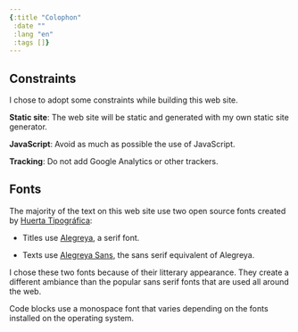 ```yaml
---
{:title "Colophon"
 :date ""
 :lang "en"
 :tags []}
---
```


## Constraints

I chose to adopt some constraints while building this web site.

**Static site**: The web site will be static and generated with my own static site generator.

**JavaScript**: Avoid as much as possible the use of JavaScript.

**Tracking**: Do not add Google Analytics or other trackers.

## Fonts

The majority of the text on this web site use two open source fonts created by [Huerta Tipográfica](https://www.huertatipografica.com/en):

- Titles use [Alegreya](https://github.com/huertatipografica/Alegreya), a serif font.

- Texts use [Alegreya Sans](https://github.com/huertatipografica/Alegreya-Sans), the sans serif equivalent of Alegreya.

I chose these two fonts because of their litterary appearance. They create a different ambiance than the popular sans serif fonts that are used all around the web.

Code blocks use a monospace font that varies depending on the fonts installed on the operating system.
